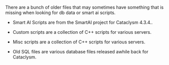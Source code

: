 There are a bunch of older files that may sometimes have something that is
missing when looking for db data or smart ai scripts.

- Smart AI Scripts are from the SmartAI project for Cataclysm 4.3.4..

- Custom scripts are a collection of C++ scripts for various servers.

- Misc scripts are a collection of C++ scripts for various servers.

- Old SQL files are various database files released awhile back for Cataclysm.